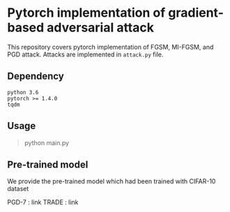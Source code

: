 # Pytorch implementation of gradient-based adversarial attack

This repository covers pytorch implementation of FGSM, MI-FGSM, and PGD attack.
Attacks are implemented in `attack.py` file.

## Dependency
```
python 3.6
pytorch >= 1.4.0
tqdm
```
## Usage
> python main.py

## Pre-trained model

We provide the pre-trained model which had been trained with CIFAR-10 dataset

PGD-7 : link
TRADE : link
